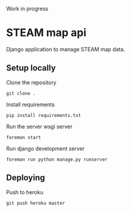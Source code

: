Work in progress

# STEAM map api

Django application to manage STEAM map data.

## Setup locally

Clone the repository

	git clone .

Install requirements

	pip install requirements.txt

Run the server wsgi server

	foreman start

Run django development server

	foreman run python manage.py runserver

## Deploying

Push to heroku

	git push heroku master